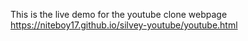 This is the live demo for the youtube clone webpage
https://niteboy17.github.io/silvey-youtube/youtube.html
